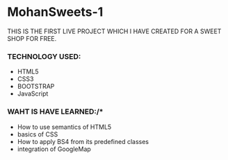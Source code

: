 # MohanSweets-1

THIS IS THE FIRST LIVE PROJECT WHICH I HAVE CREATED FOR A SWEET SHOP FOR FREE.

### TECHNOLOGY USED:
- HTML5
- CSS3
- BOOTSTRAP
- JavaScript

### WAHT IS HAVE LEARNED:/*
- How to use semantics of HTML5
- basics of CSS
- How to apply BS4 from its predefined classes
- integration of GoogleMap
